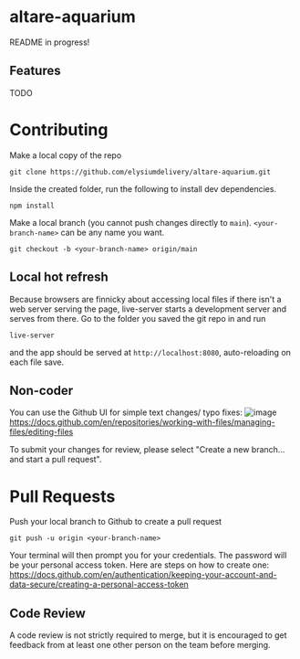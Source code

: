 # altare-aquarium

README in progress!

## Features
TODO


# Contributing

Make a local copy of the repo

`git clone https://github.com/elysiumdelivery/altare-aquarium.git`

Inside the created folder, run the following to install dev dependencies.

`npm install`

Make a local branch (you cannot push changes directly to `main`). `<your-branch-name>` can be any name you want.

`git checkout -b <your-branch-name> origin/main`

## Local hot refresh

Because browsers are finnicky about accessing local files if there isn't a web server serving the page, live-server starts a development server and serves from there. Go to the folder you saved the git repo in and run

`live-server`

and the app should be served at `http://localhost:8080`, auto-reloading on each file save.

## Non-coder

You can use the Github UI for simple text changes/ typo fixes:
![image](https://user-images.githubusercontent.com/47371080/201824933-0ae51ae2-bfbe-42fe-8a2b-c04b89665e1e.png)
https://docs.github.com/en/repositories/working-with-files/managing-files/editing-files

To submit your changes for review, please select "Create a new branch... and start a pull request".

# Pull Requests

Push your local branch to Github to create a pull request

`git push -u origin <your-branch-name>`

Your terminal will then prompt you for your credentials. The password will be your personal access token. Here are steps on how to create one: https://docs.github.com/en/authentication/keeping-your-account-and-data-secure/creating-a-personal-access-token

## Code Review

A code review is not strictly required to merge, but it is encouraged to get feedback from at least one other person on the team before merging.
